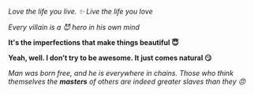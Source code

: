 *Love the life you live.
:sparkles:
Live the life you love*

_Every villain is a :smiling_imp: hero in his own mind_

**It's the imperfections that make things beautiful :innocent:**

__Yeah, well. I don’t try to be awesome. It just comes natural :smirk:__

_Man was born free, and he is everywhere in chains. Those who think themselves the **masters** of others are indeed greater slaves than they :angry:_
